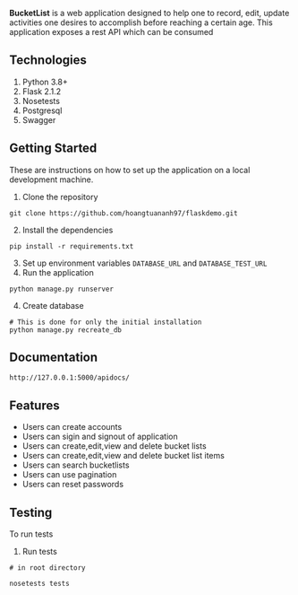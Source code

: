 **BucketList** is a web application designed to help one to record, edit, update activities one desires to accomplish before reaching a certain age. This application exposes a rest API which can be consumed

## Technologies
1. Python 3.8+
2. Flask 2.1.2
3. Nosetests
4. Postgresql
5. Swagger


## Getting Started
These are instructions on how to set up the application on a local development machine.

1. Clone the repository
```
git clone https://github.com/hoangtuananh97/flaskdemo.git
```
2. Install the dependencies
```
pip install -r requirements.txt
```
3. Set up environment variables `DATABASE_URL`  and  `DATABASE_TEST_URL`
3. Run the application
```
python manage.py runserver
```
4. Create database
```
# This is done for only the initial installation
python manage.py recreate_db
```

## Documentation
```
http://127.0.0.1:5000/apidocs/
```
## Features
* Users can create accounts
* Users can sigin and signout of application
* Users can create,edit,view and delete bucket lists
* Users can create,edit,view and delete bucket list items
* Users can search bucketlists
* Users can use pagination
* Users can reset passwords

## Testing
To run tests
1. Run tests
```
# in root directory

nosetests tests
```
